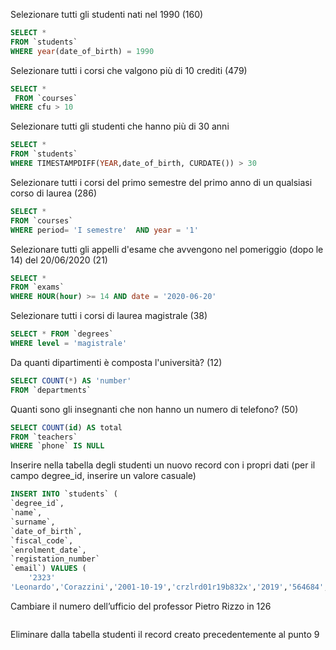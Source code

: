 Selezionare tutti gli studenti nati nel 1990 (160)
```SQL
SELECT *
FROM `students`
WHERE year(date_of_birth) = 1990
```
Selezionare tutti i corsi che valgono più di 10 crediti (479)
```SQL
SELECT *
 FROM `courses`
WHERE cfu > 10
```
Selezionare tutti gli studenti che hanno più di 30 anni
```SQL
SELECT * 
FROM `students`
WHERE TIMESTAMPDIFF(YEAR,date_of_birth, CURDATE()) > 30
```
Selezionare tutti i corsi del primo semestre del primo anno di un qualsiasi corso di
laurea (286)
```SQL
SELECT * 
FROM `courses`
WHERE period= 'I semestre'  AND year = '1'
```
Selezionare tutti gli appelli d'esame che avvengono nel pomeriggio (dopo le 14) del
20/06/2020 (21)
```SQL
SELECT * 
FROM `exams`
WHERE HOUR(hour) >= 14 AND date = '2020-06-20'
```
Selezionare tutti i corsi di laurea magistrale (38)
```SQL
SELECT * FROM `degrees`
WHERE level = 'magistrale'
```

 Da quanti dipartimenti è composta l'università? (12)
 ```SQL
 SELECT COUNT(*) AS 'number' 
 FROM `departments`
 ```

 Quanti sono gli insegnanti che non hanno un numero di telefono? (50)

 ```SQL
 SELECT COUNT(id) AS total 
 FROM `teachers` 
 WHERE `phone` IS NULL
 ```
 Inserire nella tabella degli studenti un nuovo record con i propri dati (per il campo
degree_id, inserire un valore casuale)
```SQL
INSERT INTO `students` (
`degree_id`,
`name`,
`surname`,
`date_of_birth`,
`fiscal_code`, 
`enrolment_date`,
`registation_number`
`email`) VALUES (
    '2323'
'Leonardo','Corazzini','2001-10-19','crzlrd01r19b832x','2019','564684','leocora10@gmail.com')
 ```

 Cambiare il numero dell’ufficio del professor Pietro Rizzo in 126
 ```SQL
 ```

 Eliminare dalla tabella studenti il record creato precedentemente al punto 9
 ```SQL
 ```

